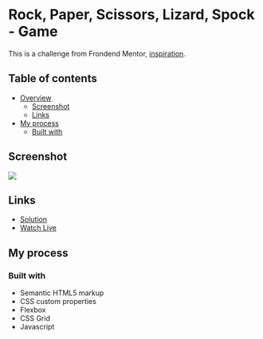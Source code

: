 # Rock, Paper, Scissors, Lizard, Spock - Game

This is a challenge from Frondend Mentor, [inspiration](https://www.youtube.com/watch?v=x5Q6-wMx-K8). 

## Table of contents

- [Overview](#overview)
  - [Screenshot](#screenshot)
  - [Links](#links)
- [My process](#my-process)
  - [Built with](#built-with)


## Screenshot

![](./images/PC)

## Links

- [Solution](https://github.com/sabasako/rock-paper-scissors-lizard-spock.git)
- [Watch Live](https://sabasako.github.io/rock-paper-scissors-lizard-spock/)

## My process

### Built with

- Semantic HTML5 markup
- CSS custom properties
- Flexbox
- CSS Grid
- Javascript

